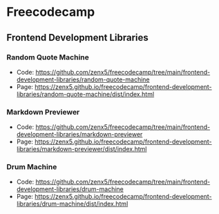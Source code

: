 # Freecodecamp

## Frontend Development Libraries

### Random Quote Machine
- Code: https://github.com/zenx5/freecodecamp/tree/main/frontend-development-libraries/random-quote-machine
- Page: https://zenx5.github.io/freecodecamp/frontend-development-libraries/random-quote-machine/dist/index.html

### Markdown Previewer
- Code: https://github.com/zenx5/freecodecamp/tree/main/frontend-development-libraries/markdown-previewer
- Page: https://zenx5.github.io/freecodecamp/frontend-development-libraries/markdown-previewer/dist/index.html

### Drum Machine
- Code: https://github.com/zenx5/freecodecamp/tree/main/frontend-development-libraries/drum-machine
- Page: https://zenx5.github.io/freecodecamp/frontend-development-libraries/drum-machine/dist/index.html

